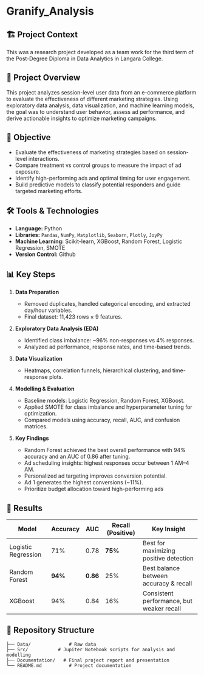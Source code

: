 # Granify_Analysis

## 🏗️ Project Context
This was a research project developed as a team work for the third term of the Post-Degree Diploma in Data Analytics in Langara College.

## 📌 Project Overview 
This project analyzes session-level user data from an e-commerce platform to evaluate the effectiveness of different marketing strategies. Using exploratory data analysis, data visualization, and machine learning models, the goal was to understand user behavior, assess ad performance, and derive actionable insights to optimize marketing campaigns.

## 🎯 Objective  
- Evaluate the effectiveness of marketing strategies based on session-level interactions.
- Compare treatment vs control groups to measure the impact of ad exposure.
- Identify high-performing ads and optimal timing for user engagement.
- Build predictive models to classify potential responders and guide targeted marketing efforts.

## 🛠 Tools & Technologies  
- **Language:** Python 
- **Libraries:** `Pandas`, `NumPy`, `Matplotlib`, `Seaborn`, `Plotly`, `JoyPy`
- **Machine Learning:** Scikit-learn, XGBoost, Random Forest, Logistic Regression, SMOTE
- **Version Control:** Github

## 📊 Key Steps  
1. **Data Preparation**  
   - Removed duplicates, handled categorical encoding, and extracted day/hour variables.  
   - Final dataset: 11,423 rows × 9 features.  

2. **Exploratory Data Analysis (EDA)**  
   - Identified class imbalance: ~96\% non-responses vs 4\% responses.
   - Analyzed ad performance, response rates, and time-based trends.  

3. **Data Visualization**  
   - Heatmaps, correlation funnels, hierarchical clustering, and time-response plots. 

4. **Modelling & Evaluation**  
   - Baseline models: Logistic Regression, Random Forest, XGBoost.
   - Applied SMOTE for class imbalance and hyperparameter tuning for optimization.
   - Compared models using accuracy, recall, AUC, and confusion matrices.

5. **Key Findings**
   - Random Forest achieved the best overall performance with 94\% accuracy and an AUC of 0.86 after tuning.
   - Ad scheduling insights: highest responses occur between 1 AM–4 AM.
   - Personalized ad targeting improves conversion potential.
   - Ad 1 generates the highest conversions (~11\%).
   - Prioritize budget allocation toward high-performing ads

## 🚀 Results  

| **Model**            | **Accuracy** | **AUC** | **Recall (Positive)** | **Key Insight**                                |
|----------------------|-------------|---------|-----------------------|----------------------------------------------|
| Logistic Regression  | 71\%         | 0.78    | **75\%**               | Best for maximizing positive detection      |
| Random Forest       | **94\%**     | **0.86**| 25\%                   | Best balance between accuracy & recall     |
| XGBoost            | 94\%         | 0.84    | 16\%                   | Consistent performance, but weaker recall |


## 📂 Repository Structure  
```
├── Data/              # Raw data
├── Src/           # Jupiter Notebook scripts for analysis and modelling
├── Documentation/   # Final project report and presentation
└── README.md          # Project documentation
```
